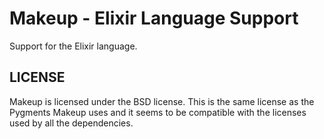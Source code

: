# Makeup - Elixir Language Support

Support for the Elixir language.

## LICENSE

Makeup is licensed under the BSD license.
This is the same license as the Pygments Makeup uses and
it seems to be compatible with the licenses used by all the dependencies.